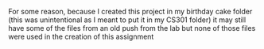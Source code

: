 For some reason, because I created this project in my birthday cake folder (this was unintentional as I meant to put it in my CS301 folder) it may still have some of the files from an old push from the lab but none of those files were used in the creation of this assignment
